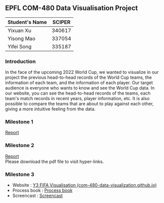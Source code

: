 ## EPFL COM-480 Data Visualisation Project

| Student's Name | SCIPER |
|:---------------| ------ |
| Yixuan Xu      | 340617 |
| Yisong Mao     | 337054 |
| Yifei Song     | 335187 |

### Introduction
In the face of the upcoming 2022 World Cup, we wanted to visualize in our project the previous head-to-head records of the World Cup teams,
the information of each team, and the information of each player. Our target audience is everyone who wants to know and see the World Cup data. 
In our website, you can see the head-to-head records of the teams, each team's match records in recent years, player information, etc.
It is also possible to compare the teams that are about to play against each other, giving a more intuitive feeling from the data.

### Milestone 1
[Report](M1.md)

### Milestone 2
[Report](M2.pdf)\
Please download the pdf file to visit hyper-links.

### Milestone 3
- Website : [Y3 FIFA Visualisation (com-480-data-visualization.github.io)](https://com-480-data-visualization.github.io/datavis-project-2022-y3/index.html)
- Process book : [Process book](https://drive.google.com/file/d/11TjxYSf2lD1eBfjYoTk6mRNXOcY3x_DO/view?usp=sharing)
- Screencast : [Screencast](https://drive.google.com/file/d/1tk9h1nx18jWsjpSX9brYIEHqJi1ohGeC/view?usp=sharing)

